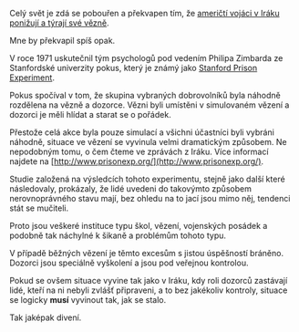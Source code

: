 <!-- dcterms:identifier = riderweblog#148 -->
<!-- dcterms:title = Týrání vězňů v Iráku je přirozené a logické -->
<!-- np9:categoryId = 2 -->
<!-- x4w:category = Lidé a jiná zvěř -->
<!-- np9:authorId = 1 -->
<!-- np9:authorEmail = michal.valasek@altairis.cz -->
<!-- dcterms:creator = Michal Altair Valášek -->
<!-- dcterms:created = 2004-05-08T23:58:41+02:00 -->
<!-- dcterms:date = 2004-05-08T23:58:41+02:00 -->

Celý svět je zdá se pobouřen a překvapen tím, že [američtí vojáci v Iráku ponižují a týrají své vězně](http://www.cnn.com/2004/WORLD/meast/05/08/iraq.abuse.main/index.html).

Mne by překvapil spíš opak.

V roce 1971 uskutečnil tým psychologů pod vedením Philipa Zimbarda ze Stanfordské univerzity pokus, který je známý jako [Stanford Prison Experiment](http://www.prisonexp.org/).

Pokus spočíval v tom, že skupina vybraných dobrovolníků byla náhodně rozdělena na vězně a dozorce. Vězni byli umístěni v simulovaném vězení a dozorci je měli hlídat a starat se o pořádek.

Přestože celá akce byla pouze simulací a všichni účastníci byli vybráni náhodně, situace ve vězení se vyvinula velmi dramatickým způsobem. Ne nepodobným tomu, o čem čteme ve zprávách z Iráku. Více informací najdete na [http://www.prisonexp.org/](http://www.prisonexp.org/).

Studie založená na výsledcích tohoto experimentu, stejně jako další které následovaly, prokázaly, že lidé uvedeni do takovýmto způsobem nerovnoprávného stavu mají, bez ohledu na to jací jsou mimo něj, tendenci stát se mučiteli.

Proto jsou veškeré instituce typu škol, vězení, vojenských posádek a podobně tak náchylné k šikaně a problémům tohoto typu.

V případě běžných vězení je těmto excesům s jistou úspěšností bráněno. Dozorci jsou speciálně vyškolení a jsou pod veřejnou kontrolou.

Pokud se ovšem situace vyvine tak jako v Iráku, kdy roli dozorců zastávají lidé, kteří na ni nebyli zvlášť připraveni, a to bez jakékoliv kontroly, situace se logicky **musí** vyvinout tak, jak se stalo.

Tak jaképak divení. 